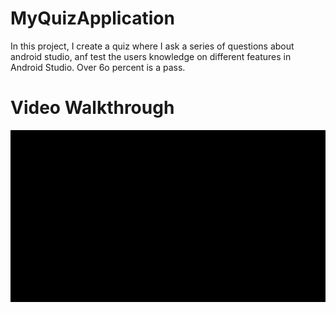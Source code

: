 # MyQuizApplication

In this project, I create a quiz where I ask a series of questions about android studio, anf test the users knowledge on different features in Android Studio. Over 6o percent is a pass.

# Video Walkthrough

![](https://github.com/tythegoat1/MyQuizApplication/blob/master/Final_Project_Quiz.gif)
